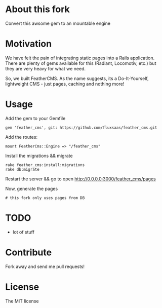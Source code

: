 # About this fork
 Convert this awsome gem to an mountable engine

# Motivation
 We have felt the pain of integrating static pages into a Rails application. There are plenty of gems available for this (Radiant, Locomotiv, etc.) but they are very heavy for what we need.

So, we built FeatherCMS. As the name suggests, its a Do-It-Yourself, lightweight CMS - just pages, caching and nothing more!

# Usage
Add the gem to your Gemfile

    gem 'feather_cms', git: https://github.com/fluxsaas/feather_cms.git

Add the routes:
  
    mount FeatherCms::Engine => "/feather_cms"

Install the migrations && migrate
  
    rake feather_cms:install:migrations
    rake db:migrate

Restart the server && go to
  open http://0.0.0.0:3000/feather_cms/pages

Now, generate the pages 

    # this fork only uses pages from DB

# TODO

* lot of stuff
    
# Contribute
Fork away and send me pull requests!

# License 
The MIT license
